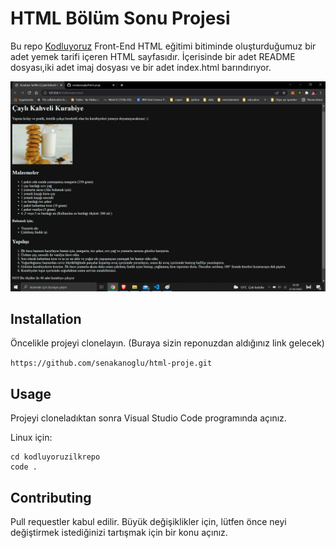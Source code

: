 # HTML Bölüm Sonu Projesi
Bu repo [Kodluyoruz](https://www.kodluyoruz.org) Front-End HTML eğitimi bitiminde oluşturduğumuz bir adet yemek tarifi içeren HTML sayfasıdır. İçerisinde bir adet README dosyası,iki adet imaj dosyası ve bir adet index.html barındırıyor.

![ss](ss.jpg)

## Installation
Öncelikle projeyi clonelayın. (Buraya sizin reponuzdan aldığınız link gelecek)

`https://github.com/senakanoglu/html-proje.git`

## Usage

Projeyi cloneladıktan sonra Visual Studio Code programında açınız.

Linux için:
```
cd kodluyoruzilkrepo
code .
```
## Contributing

Pull requestler kabul edilir. Büyük değişiklikler için, lütfen önce neyi değiştirmek istediğinizi tartışmak için bir konu açınız.

